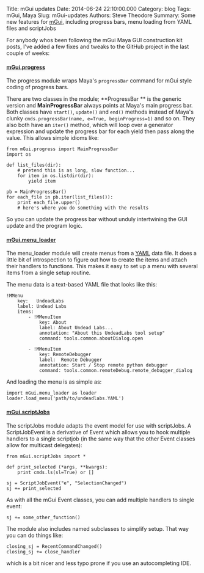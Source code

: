 Title: mGui updates
Date: 2014-06-24 22:10:00.000
Category: blog
Tags: mGui, Maya
Slug: mGui-updates
Authors: Steve Theodore
Summary: Some new features for [mGui](https://github.com/theodox/mGui), including progress bars, menu loading from YAML files and scriptJobs

For anybody whos been following the mGui Maya GUI construction kit posts, I've added a few fixes and tweaks to the GitHub project in the last couple of weeks:

#### [mGui.progress](https://github.com/theodox/mGui/blob/master/mGui/progress.py)

The progress module wraps Maya's `progressBar` command for mGui style coding of progress bars.   
  
There are two classes in the module;  **ProgressBar ** is the generic version and **MainProgressBar** always points at Maya's main progress bar.  Both classes have `start()`, `update()` and `end()` methods instead of Maya's clunky `cmds.progressBar(name, e=True, beginProgress=1)` and so on.  They also both have an `iter()` method, which will loop over a generator expression and update the progress bar for each yield then pass along the value. This allows simple idioms like:  
  
  
    from mGui.progress import MainProgressBar  
    import os  
      
    def list_files(dir):  
        # pretend this is as long, slow function...  
        for item in os.listdir(dir):  
            yield item  
      
    pb = MainProgressBar()  
    for each_file in pb.iter(list_files()):  
        print each_file.upper()  
        # here's where you do something with the results  
    
  
So you can update the progress bar without unduly intertwining the GUI update and the program logic.  

#### [mGui.menu_loader](https://github.com/theodox/mGui/blob/master/mGui/menu_loader.py)

The menu_loader module will create menus from a [YAML](http://pyyaml.org/wiki/PyYAMLDocumentation) data file.  It does a little bit of introspection to figure out how to create the items and attach their handlers to functions. This makes it easy to set up a menu with several items from a single setup routine.

The menu data is a text-based YAML file that looks like this:  
  
    
    !MMenu  
        key:   UndeadLabs  
        label: Undead Labs  
        items:  
            - !MMenuItem  
                key: About  
                label: About Undead Labs...  
                annotation: "About this UndeadLabs tool setup"  
                command: tools.common.aboutDialog.open  
      
            - !MMenuItem  
                key: RemoteDebugger  
                label:  Remote Debugger  
                annotation: Start / Stop remote python debugger  
                command: tools.common.remoteDebug.remote_debugger_dialog  
    

And loading the menu is as simple as:  
    
    import mGui.menu_loader as loader  
    loader.load_menu('path/to/undeadlabs.YAML')  

#### [mGui.scriptJobs](https://github.com/theodox/mGui/blob/master/mGui/scriptJobs.py)

The scriptJobs module adapts the event model for use with scriptJobs. A ScriptJobEvent is a derivative of Event which allows you to hook multiple handlers to a single scriptjob (in the same way that the other Event classes allow for multicast delegates):  
  
    
    from mGui.scriptJobs import *  
      
    def print_selected (*args, **kwargs):  
        print cmds.ls(sl=True) or []  
      
    sj = ScriptJobEvent("e", "SelectionChanged")  
    sj += print_selected  
    

  
As with all the mGui Event classes, you can add multiple handlers to  single event:  
  

    sj += some_other_function()  
    
  
The module also includes named subclasses to simplify setup. That way you can do things like:  

    
    closing_sj = RecentCommandChanged()  
    closing_sj += close_handler  
    

  
which is a bit nicer and less typo prone if you use an autocompleting IDE.  
